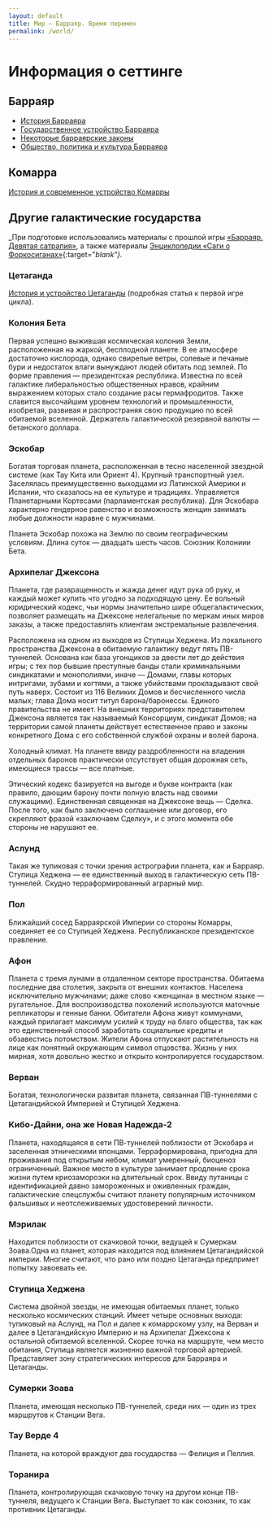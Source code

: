 ```yaml
---
layout: default
title: Мир — Барраяр. Время перемен
permalink: /world/
---
```


# Информация о сеттинге

## Барраяр

- [История Барраяра](/world/brr-history/)
- [Государственное устройство Барраяра](/world/brr-gos/)
- [Некоторые барраярские законы](/world/brr-law/)
- [Общество, политика и культура Барраяра](/world/brr-social/)

## Комарра

[История и современное устройство Комарры](/world/komarr/)

## Другие галактические государства

_При подготовке использовались материалы с прошлой игры [«Барраяр. Девятая сатрапия»](http://9satrapy.diary.ru), а также материалы [Энциклопедии «Саги о Форкосиганах»](http://lavka.lib.ru/bujold/encikl.htm){:target="_blank"}._

### Цетаганда
[История и устройство Цетаганды](/world/ceta/) (подробная статья к первой игре цикла).

### Колония Бета
Первая успешно выжившая космическая колония Земли, расположенная на жаркой, бесплодной планете. В ее атмосфере достаточно кислорода, однако свирепые ветры, солевые и печаные бури и недостаток влаги вынуждают людей обитать под землей. По форме правления — президентская республика. Известна по всей галактике либеральностью общественных нравов, крайним выражением которых стало создание расы гермафродитов. Также славится высочайшим уровнем технологий и промышленности, изобретая, развивая и распространяя свою продукцию по всей обитаемой вселенной. Держатель галактической резервной валюты — бетанского доллара.

### Эскобар
Богатая торговая планета, расположенная в тесно населенной звездной системе (как Тау Кита или Ориент 4). Крупный транспортный узел. Заселялась преимущественно выходцами из Латинской Америки и Испании, что сказалось на ее культуре и традициях. Управляется Планетарными Кортесами (парламентская республика). Для Эскобара характерно гендерное равенство и возможность женщин занимать любые должности наравне с мужчинами.

Планета Эскобар похожа на Землю по своим географическим условиям. Длина суток — двадцать шесть часов. Союзник Колониии Бета.

### Архипелаг Джексона
Планета, где развращенность и жажда денег идут рука об руку, и каждый может купить что угодно за подходящую цену. Ее вольный юридический кодекс, чьи нормы значительно шире общегалактических, позволяет размещать на Джексоне нелегальные по меркам иных миров заказы, а также предоставлять клиентам экстремальные развлечения.

Расположена на одном из выходов из Ступицы Хеджена. Из локального пространства Джексона в обитаемую галактику ведут пять ПВ-туннелей. Основана как база угонщиков за двести лет до действия игры; с тех пор бывшие преступные банды стали криминальными синдикатами и монополиями, иначе — Домами, главы которых интригами, зубами и когтями, а также убийствами прокладывают свой путь наверх. Состоит из 116 Великих Домов и бесчисленного числа малых; глава Дома носит титул барона/баронессы. Единого правительства не имеет. На внешних территориях представителем Джексона является так называемый Консорциум, синдикат Домов; на территории самой планеты действует естественное право и законы конкретного Дома с его собственной службой охраны и волей барона.

Холодный климат. На планете ввиду раздробленности на владения отдельных баронов практически отсутствует общая дорожная сеть, имеющиеся трассы — все платные.

Этический кодекс базируется на выгоде и букве контракта (как правило, дающим барону почти полную власть над своими служащими). Единственная священная на Джексоне вещь — Сделка. После того, как было заключено соглашение или договор, его скрепляют фразой «заключаем Сделку», и с этого момента обе стороны не нарушают ее.

### Аслунд
Такая же тупиковая с точки зрения астрографии планета, как и Барраяр. Ступица Хеджена — ее единственный выход в галактическую сеть ПВ-туннелей. Скудно терраформированный аграрный мир.

### Пол
Ближайший сосед Барраярской Империи со стороны Комарры, соединяет ее со Ступицей Хеджена. Республиканское президентское правление.

### Афон
Планета с тремя лунами в отдаленном секторе пространства. Обитаема последние два столетия, закрыта от внешних контактов. Населена исключительно мужчинами; даже слово «женщина» в местном языке — ругательное. Для воспроизводства поколений используются маточные репликаторы и генные банки. Обитатели Афона живут коммунами, каждый прилагает максимум усилий к труду на благо общества, так как это единственный способ заработать социальные кредиты и обзавестись потомством. Жители Афона отпускают растительность на лице как понятный окружающим символ отцовства. Жизнь у них мирная, хотя довольно жестко и открыто контролируется государством.

### Верван
Богатая, технологически развитая планета, связанная ПВ-туннелями с Цетагандийской Империей и Ступицей Хеджена.

### Кибо-Дайни, она же Новая Надежда-2
Планета, находящаяся в сети ПВ-туннелей поблизости от Эскобара и заселенная этническими японцами. Терраформирована, пригодна для проживания под открытым небом, климат умеренный, биоценоз ограниченный. Важное место в культуре занимает продление срока жизни путем криозаморозки на длительный срок. Ввиду путаницы с идентификацией давно замороженных и оживленных граждан, галактические спецслужбы считают планету популярным источником фальшивых и неотслеживаемых удостоверений личности.

### Мэрилак
Находится поблизости от скачковой точки, ведущей к Сумеркам Зоава.Одна из планет, которая находится под влиянием Цетагандийской империи. Многие считают, что рано или поздно Цетаганда предпримет попытку завоевать ее.

### Ступица Хеджена
Система двойной звезды, не имеющая обитаемых планет, только несколько космических станций. Имеет четыре основных выхода: тупиковый на Аслунд, на Пол и далее к комаррскому узлу, на Верван и далее в Цетагандийскую Империю и на Архипелаг Джексона к остальной обитаемой вселенной. Скорее точка на маршруте, чем место обитания, Ступица является жизненно важной торговой артерией. Представляет зону стратегических интересов для Барраяра и Цетаганды.

### Сумерки Зоава
Планета, имеющая несколько ПВ-туннелей, среди них — один из трех маршрутов к Станции Вега.

### Тау Верде 4
Планета, на которой враждуют два государства — Фелиция и Пеллия.

### Торанира
Планета, контролирующая скачковую точку на другом конце ПВ-туннеля, ведущего к Станции Вега. Выступает то как союзник, то как противник Цетаганды.
